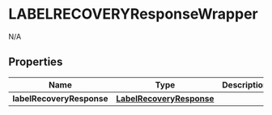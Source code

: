 

# LABELRECOVERYResponseWrapper

N/A  

## Properties

| Name | Type | Description | Notes |
|------------ | ------------- | ------------- | -------------|
|**labelRecoveryResponse** | [**LabelRecoveryResponse**](LabelRecoveryResponse.md) |  |  |



